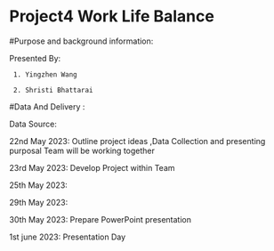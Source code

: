 # Project4  Work Life Balance

#Purpose and background information:






Presented By:

     1. Yingzhen Wang
     
     2. Shristi Bhattarai
     
     
     
     
#Data And Delivery :    




     
     
     
      
      
 Data Source:
 
 
 
 
 
 
 
 
 22nd May 2023:  Outline project ideas ,Data Collection and presenting purposal Team will be working together
 
 23rd May 2023: Develop Project within Team
 
 25th May 2023: 
 
 29th May 2023: 
 
 30th May 2023: Prepare PowerPoint presentation
 
 1st june 2023: Presentation Day
 
 
